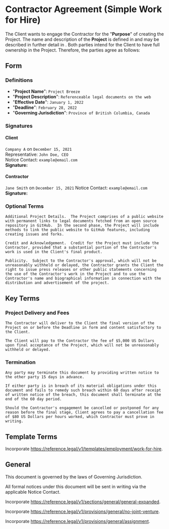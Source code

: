 # Contractor Agreement (Simple Work for Hire)

The Client wants to engage the Contractor for the "**Purpose**" of creating the Project.  The name and description of the **Project** is defined in [](#form) and may be described in further detail in [](#optional-terms).  Both parties intend for the Client to have full ownership in the Project.  Therefore, the parties agree as follows:

## Form

### Definitions

* "**Project Name**": `Project Breeze`
* "**Project Description**": `Referenceable legal documents on the web`
* "**Effective Date**": `January 1, 2022`
* "**Deadline**": `February 28, 2022`
* "**Governing Jurisdiction**": `Province of British Columbia, Canada`

### Signatures

#### Client

`Company A` on `December 15, 2021`  
Representative: `John Doe, CEO`  
Notice Contact: `example@email.com`  
**Signature:**

#### Contractor

`Jane Smith` on `December 15, 2021`
Notice Contact: `example@email.com`  
**Signature:**

### Optional Terms

`Additional Project Details.  The Project comprises of a public website with permanent links to legal documents fetched from an open source repository in GitHub.  In the second phase, the Project will include methods to link the public website to GitHub features, including creating issues and forks.`

`Credit and Acknowledgement.  Credit for the Project must include the Contractor, provided that a substantial portion of the Contractor's work is used in the Client's final product.`

`Publicity.  Subject to the Contractor's approval, which will not be unreasonably withheld or delayed, the Contractor grants the Client the right to issue press releases or other public statements concerning the use of the Contractor's work in the Project and to use the Contractor's name and biographical information in connection with the distribution and advertisement of the project.`

## Key Terms

### Project Delivery and Fees

`The Contractor will deliver to the Client the final version of the Project on or before the Deadline in form and content satisfactory to the Client.`

`The Client will pay to the Contractor the fee of $5,000 US Dollars upon final acceptance of the Project, which will not be unreasonably withheld or delayed.`

### Termination

`Any party may terminate this document by providing written notice to the other party 15 days in advance.`

`If either party is in breach of its material obligations under this document and fails to remedy such breach within 60 days after receipt of written notice of the breach, this document shall terminate at the end of the 60 day period.`

`Should the Contractor's engagement be cancelled or postponed for any reason before the final stage, Client agrees to pay a cancellation fee of $80 US Dollars per hours worked, which Contractor must prove in writing.`

## Template Terms

Incorporate <https://reference.legal/v1/templates/employment/work-for-hire>.

## General

This document is governed by the laws of Governing Jurisdiction.

All formal notices under this document will be sent in writing via the applicable Notice Contact.

Incorporate <https://reference.legal/v1/sections/general/general-expanded>.

Incorporate <https://reference.legal/v1/provisions/general/no-joint-venture>.

Incorporate <https://reference.legal/v1/provisions/general/assignment>.
